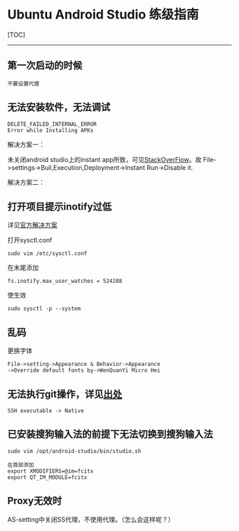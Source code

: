 ﻿# Ubuntu Android Studio 练级指南

[TOC]

---

## 第一次启动的时候

    不要设置代理

## 无法安装软件，无法调试

    DELETE_FAILED_INTERNAL_ERROR 
    Error while Installing APKs

解决方案一：

未关闭android studio上的instant app所致，可见[StackOverFlow][1]。故
File->settings->Buil,Execution,Deployment->Instant Run->Disable it.

解决方案二：


## 打开项目提示inotify过低

详见[官方解决方案][2]

打开sysctl.conf

    sudo vim /etc/sysctl.conf
    
在末尾添加

    fs.inotify.max_user_watches = 524288
    
使生效
    
    sudo sysctl -p --system
    
## 乱码

更换字体

    File->setting->Appearance & Behavior->Appearance
    ->Override default fonts by->WenQuanYi Micro Hei
    
## 无法执行git操作，详见[出处][3]

    SSH executable -> Native
    
## 已安装搜狗输入法的前提下无法切换到搜狗输入法

    sudo vim /opt/android-studio/bin/studio.sh
    
    在首部添加
    export XMODIFIERS=@im=fcitx
    export QT_IM_MODULE=fcitx

## Proxy无效时

AS-setting中关闭SS代理，不使用代理。（怎么会这样呢？）


  [1]: https://stackoverflow.com/questions/38892270/delete-failed-internal-error-error-while-installing-apk/43063569
  [2]: https://confluence.jetbrains.com/display/IDEADEV/Inotify+Watches+Limit
  [3]: http://blog.csdn.net/u011771755/article/details/47167617